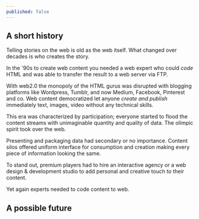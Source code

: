 ```yaml
---
published: false
---
```


## A short history 

Telling stories on the web is old as the web itself. What changed over decades is *who* creates the story.

In the '90s to create web content you needed a web expert who could *code* HTML and was able to transfer the result to a web server via FTP.

With web2.0 the monopoly of the HTML gurus was disrupted with blogging platforms like Wordpress, Tumblr, and now Medium, Facebook, Pinterest and co. Web content democratized let anyone *create and publish* immediately text, images, video without any technical skills.

This era was characterized by participation; everyone started to flood the content streams with unimaginable quantity and quality of data. The olimpic spirit took over the web.

Presenting and packaging data had secondary or no importance. Content silos offered uniform interface for consumption and creation making every piece of information looking the same.

To stand out, premium players had to hire an interactive agency or a web design & development studio to add personal and creative touch to their content.

Yet again experts needed to code content to web.

## A possible future




